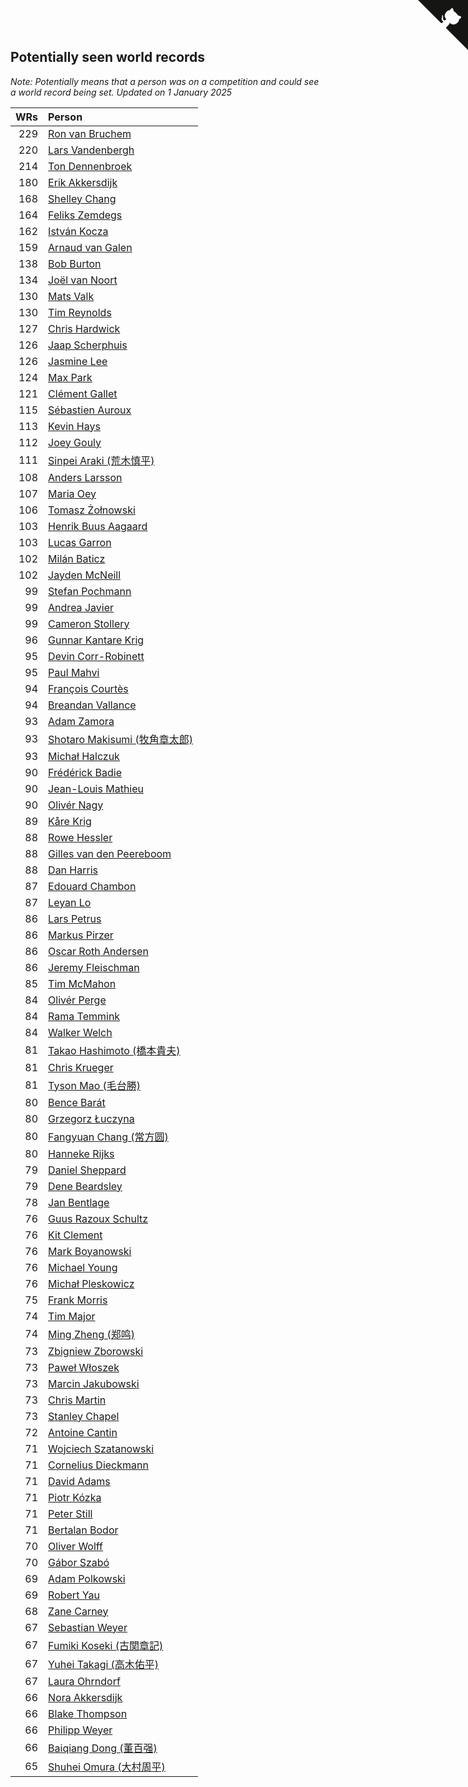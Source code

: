 ## Potentially seen world records

*Note: Potentially means that a person was on a competition and could see a world record being set.*
*Updated on  1 January 2025*

| WRs | Person |
| ---: | :--- |
| 229 | [Ron van Bruchem](https://www.worldcubeassociation.org/persons/2003BRUC01) |
| 220 | [Lars Vandenbergh](https://www.worldcubeassociation.org/persons/2003VAND01) |
| 214 | [Ton Dennenbroek](https://www.worldcubeassociation.org/persons/2003DENN01) |
| 180 | [Erik Akkersdijk](https://www.worldcubeassociation.org/persons/2005AKKE01) |
| 168 | [Shelley Chang](https://www.worldcubeassociation.org/persons/2004CHAN04) |
| 164 | [Feliks Zemdegs](https://www.worldcubeassociation.org/persons/2009ZEMD01) |
| 162 | [István Kocza](https://www.worldcubeassociation.org/persons/2005KOCZ01) |
| 159 | [Arnaud van Galen](https://www.worldcubeassociation.org/persons/2006GALE01) |
| 138 | [Bob Burton](https://www.worldcubeassociation.org/persons/2003BURT01) |
| 134 | [Joël van Noort](https://www.worldcubeassociation.org/persons/2004NOOR01) |
| 130 | [Mats Valk](https://www.worldcubeassociation.org/persons/2007VALK01) |
| 130 | [Tim Reynolds](https://www.worldcubeassociation.org/persons/2005REYN01) |
| 127 | [Chris Hardwick](https://www.worldcubeassociation.org/persons/2003HARD01) |
| 126 | [Jaap Scherphuis](https://www.worldcubeassociation.org/persons/2003SCHE01) |
| 126 | [Jasmine Lee](https://www.worldcubeassociation.org/persons/2003LEEJ01) |
| 124 | [Max Park](https://www.worldcubeassociation.org/persons/2012PARK03) |
| 121 | [Clément Gallet](https://www.worldcubeassociation.org/persons/2004GALL02) |
| 115 | [Sébastien Auroux](https://www.worldcubeassociation.org/persons/2008AURO01) |
| 113 | [Kevin Hays](https://www.worldcubeassociation.org/persons/2009HAYS01) |
| 112 | [Joey Gouly](https://www.worldcubeassociation.org/persons/2007GOUL01) |
| 111 | [Sinpei Araki (荒木慎平)](https://www.worldcubeassociation.org/persons/2006ARAK01) |
| 108 | [Anders Larsson](https://www.worldcubeassociation.org/persons/2003LARS01) |
| 107 | [Maria Oey](https://www.worldcubeassociation.org/persons/2007OEYM01) |
| 106 | [Tomasz Żołnowski](https://www.worldcubeassociation.org/persons/2005ZOLN01) |
| 103 | [Henrik Buus Aagaard](https://www.worldcubeassociation.org/persons/2006BUUS01) |
| 103 | [Lucas Garron](https://www.worldcubeassociation.org/persons/2006GARR01) |
| 102 | [Milán Baticz](https://www.worldcubeassociation.org/persons/2005BATI01) |
| 102 | [Jayden McNeill](https://www.worldcubeassociation.org/persons/2012MCNE01) |
| 99 | [Stefan Pochmann](https://www.worldcubeassociation.org/persons/2003POCH01) |
| 99 | [Andrea Javier](https://www.worldcubeassociation.org/persons/2010JAVI01) |
| 99 | [Cameron Stollery](https://www.worldcubeassociation.org/persons/2010STOL01) |
| 96 | [Gunnar Kantare Krig](https://www.worldcubeassociation.org/persons/2004KRIG01) |
| 95 | [Devin Corr-Robinett](https://www.worldcubeassociation.org/persons/2006CORR01) |
| 95 | [Paul Mahvi](https://www.worldcubeassociation.org/persons/2012MAHV01) |
| 94 | [François Courtès](https://www.worldcubeassociation.org/persons/2008COUR01) |
| 94 | [Breandan Vallance](https://www.worldcubeassociation.org/persons/2007VALL01) |
| 93 | [Adam Zamora](https://www.worldcubeassociation.org/persons/2004ZAMO01) |
| 93 | [Shotaro Makisumi (牧角章太郎)](https://www.worldcubeassociation.org/persons/2003MAKI01) |
| 93 | [Michał Halczuk](https://www.worldcubeassociation.org/persons/2006HALC01) |
| 90 | [Frédérick Badie](https://www.worldcubeassociation.org/persons/2003BADI01) |
| 90 | [Jean-Louis Mathieu](https://www.worldcubeassociation.org/persons/2006MATH01) |
| 90 | [Olivér Nagy](https://www.worldcubeassociation.org/persons/2004NAGY01) |
| 89 | [Kåre Krig](https://www.worldcubeassociation.org/persons/2004KRIG02) |
| 88 | [Rowe Hessler](https://www.worldcubeassociation.org/persons/2007HESS01) |
| 88 | [Gilles van den Peereboom](https://www.worldcubeassociation.org/persons/2005PEER01) |
| 88 | [Dan Harris](https://www.worldcubeassociation.org/persons/2003HARR01) |
| 87 | [Edouard Chambon](https://www.worldcubeassociation.org/persons/2004CHAM01) |
| 87 | [Leyan Lo](https://www.worldcubeassociation.org/persons/2004LOLE01) |
| 86 | [Lars Petrus](https://www.worldcubeassociation.org/persons/1982PETR01) |
| 86 | [Markus Pirzer](https://www.worldcubeassociation.org/persons/2006PIRZ01) |
| 86 | [Oscar Roth Andersen](https://www.worldcubeassociation.org/persons/2008ANDE02) |
| 86 | [Jeremy Fleischman](https://www.worldcubeassociation.org/persons/2005FLEI01) |
| 85 | [Tim McMahon](https://www.worldcubeassociation.org/persons/2009MCMA01) |
| 84 | [Olivér Perge](https://www.worldcubeassociation.org/persons/2007PERG01) |
| 84 | [Rama Temmink](https://www.worldcubeassociation.org/persons/2006TEMM01) |
| 84 | [Walker Welch](https://www.worldcubeassociation.org/persons/2011WELC01) |
| 81 | [Takao Hashimoto (橋本貴夫)](https://www.worldcubeassociation.org/persons/2007HASH01) |
| 81 | [Chris Krueger](https://www.worldcubeassociation.org/persons/2006KRUE01) |
| 81 | [Tyson Mao (毛台勝)](https://www.worldcubeassociation.org/persons/2004MAOT02) |
| 80 | [Bence Barát](https://www.worldcubeassociation.org/persons/2008BARA01) |
| 80 | [Grzegorz Łuczyna](https://www.worldcubeassociation.org/persons/2005LUCZ01) |
| 80 | [Fangyuan Chang (常方圆)](https://www.worldcubeassociation.org/persons/2009CHAN04) |
| 80 | [Hanneke Rijks](https://www.worldcubeassociation.org/persons/2008RIJK01) |
| 79 | [Daniel Sheppard](https://www.worldcubeassociation.org/persons/2009SHEP01) |
| 79 | [Dene Beardsley](https://www.worldcubeassociation.org/persons/2009BEAR01) |
| 78 | [Jan Bentlage](https://www.worldcubeassociation.org/persons/2010BENT01) |
| 76 | [Guus Razoux Schultz](https://www.worldcubeassociation.org/persons/1982RAZO01) |
| 76 | [Kit Clement](https://www.worldcubeassociation.org/persons/2008CLEM01) |
| 76 | [Mark Boyanowski](https://www.worldcubeassociation.org/persons/2014BOYA01) |
| 76 | [Michael Young](https://www.worldcubeassociation.org/persons/2008YOUN02) |
| 76 | [Michał Pleskowicz](https://www.worldcubeassociation.org/persons/2009PLES01) |
| 75 | [Frank Morris](https://www.worldcubeassociation.org/persons/2003MORR01) |
| 74 | [Tim Major](https://www.worldcubeassociation.org/persons/2010MAJO01) |
| 74 | [Ming Zheng (郑鸣)](https://www.worldcubeassociation.org/persons/2009ZHEN11) |
| 73 | [Zbigniew Zborowski](https://www.worldcubeassociation.org/persons/2003ZBOR02) |
| 73 | [Paweł Włoszek](https://www.worldcubeassociation.org/persons/2006WLOS01) |
| 73 | [Marcin Jakubowski](https://www.worldcubeassociation.org/persons/2007JAKU01) |
| 73 | [Chris Martin](https://www.worldcubeassociation.org/persons/2013MART03) |
| 73 | [Stanley Chapel](https://www.worldcubeassociation.org/persons/2016CHAP04) |
| 72 | [Antoine Cantin](https://www.worldcubeassociation.org/persons/2010CANT02) |
| 71 | [Wojciech Szatanowski](https://www.worldcubeassociation.org/persons/2011SZAT01) |
| 71 | [Cornelius Dieckmann](https://www.worldcubeassociation.org/persons/2009DIEC01) |
| 71 | [David Adams](https://www.worldcubeassociation.org/persons/2009ADAM01) |
| 71 | [Piotr Kózka](https://www.worldcubeassociation.org/persons/2005KOZK01) |
| 71 | [Peter Still](https://www.worldcubeassociation.org/persons/2005STIL01) |
| 71 | [Bertalan Bodor](https://www.worldcubeassociation.org/persons/2007BODO01) |
| 70 | [Oliver Wolff](https://www.worldcubeassociation.org/persons/2004WOLF01) |
| 70 | [Gábor Szabó](https://www.worldcubeassociation.org/persons/2005SZAB02) |
| 69 | [Adam Polkowski](https://www.worldcubeassociation.org/persons/2007POLK01) |
| 69 | [Robert Yau](https://www.worldcubeassociation.org/persons/2009YAUR01) |
| 68 | [Zane Carney](https://www.worldcubeassociation.org/persons/2010CARN01) |
| 67 | [Sebastian Weyer](https://www.worldcubeassociation.org/persons/2010WEYE02) |
| 67 | [Fumiki Koseki (古関章記)](https://www.worldcubeassociation.org/persons/2005KOSE01) |
| 67 | [Yuhei Takagi (高木佑平)](https://www.worldcubeassociation.org/persons/2008TAKA01) |
| 67 | [Laura Ohrndorf](https://www.worldcubeassociation.org/persons/2009OHRN01) |
| 66 | [Nora Akkersdijk](https://www.worldcubeassociation.org/persons/2009CHRI03) |
| 66 | [Blake Thompson](https://www.worldcubeassociation.org/persons/2010THOM03) |
| 66 | [Philipp Weyer](https://www.worldcubeassociation.org/persons/2010WEYE01) |
| 66 | [Baiqiang Dong (董百强)](https://www.worldcubeassociation.org/persons/2008DONG06) |
| 65 | [Shuhei Omura (大村周平)](https://www.worldcubeassociation.org/persons/2007OMUR01) |


<a href="https://github.com/jonatanklosko/wca_statistics" class="github-corner" aria-label="View source on Github"><svg width="80" height="80" viewBox="0 0 250 250" style="fill:#151513; color:#fff; position: absolute; top: 0; border: 0; right: 0;" aria-hidden="true"><path d="M0,0 L115,115 L130,115 L142,142 L250,250 L250,0 Z"></path><path d="M128.3,109.0 C113.8,99.7 119.0,89.6 119.0,89.6 C122.0,82.7 120.5,78.6 120.5,78.6 C119.2,72.0 123.4,76.3 123.4,76.3 C127.3,80.9 125.5,87.3 125.5,87.3 C122.9,97.6 130.6,101.9 134.4,103.2" fill="currentColor" style="transform-origin: 130px 106px;" class="octo-arm"></path><path d="M115.0,115.0 C114.9,115.1 118.7,116.5 119.8,115.4 L133.7,101.6 C136.9,99.2 139.9,98.4 142.2,98.6 C133.8,88.0 127.5,74.4 143.8,58.0 C148.5,53.4 154.0,51.2 159.7,51.0 C160.3,49.4 163.2,43.6 171.4,40.1 C171.4,40.1 176.1,42.5 178.8,56.2 C183.1,58.6 187.2,61.8 190.9,65.4 C194.5,69.0 197.7,73.2 200.1,77.6 C213.8,80.2 216.3,84.9 216.3,84.9 C212.7,93.1 206.9,96.0 205.4,96.6 C205.1,102.4 203.0,107.8 198.3,112.5 C181.9,128.9 168.3,122.5 157.7,114.1 C157.9,116.9 156.7,120.9 152.7,124.9 L141.0,136.5 C139.8,137.7 141.6,141.9 141.8,141.8 Z" fill="currentColor" class="octo-body"></path></svg></a><style>.github-corner:hover .octo-arm{animation:octocat-wave 560ms ease-in-out}@keyframes octocat-wave{0%,100%{transform:rotate(0)}20%,60%{transform:rotate(-25deg)}40%,80%{transform:rotate(10deg)}}@media (max-width:500px){.github-corner:hover .octo-arm{animation:none}.github-corner .octo-arm{animation:octocat-wave 560ms ease-in-out}}</style>
